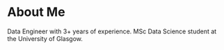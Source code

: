 # About Me

Data Engineer with 3+ years of experience. MSc Data Science student at the University of Glasgow.
